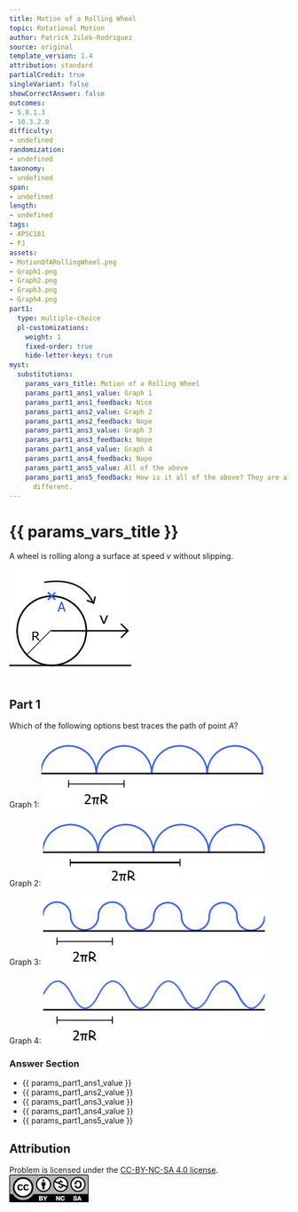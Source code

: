 ```yaml
---
title: Motion of a Rolling Wheel
topic: Rotational Motion
author: Patrick Jilek-Rodriguez
source: original
template_version: 1.4
attribution: standard
partialCredit: true
singleVariant: false
showCorrectAnswer: false
outcomes:
- 5.8.1.3
- 10.3.2.0
difficulty:
- undefined
randomization:
- undefined
taxonomy:
- undefined
span:
- undefined
length:
- undefined
tags:
- APSC181
- PJ
assets:
- MotionOfARollingWheel.png
- Graph1.png
- Graph2.png
- Graph3.png
- Graph4.png
part1:
  type: multiple-choice
  pl-customizations:
    weight: 1
    fixed-order: true
    hide-letter-keys: true
myst:
  substitutions:
    params_vars_title: Motion of a Rolling Wheel
    params_part1_ans1_value: Graph 1
    params_part1_ans1_feedback: Nice
    params_part1_ans2_value: Graph 2
    params_part1_ans2_feedback: Nope
    params_part1_ans3_value: Graph 3
    params_part1_ans3_feedback: Nope
    params_part1_ans4_value: Graph 4
    params_part1_ans4_feedback: Nope
    params_part1_ans5_value: All of the above
    params_part1_ans5_feedback: How is it all of the above? They are all completely
      different.
---
```

# {{ params_vars_title }}
A wheel is rolling along a surface at speed $v$ without slipping.

<img src="MotionOfARollingWheel.png">

## Part 1

Which of the following options best traces the path of point $A$?

Graph 1:
<img src="Graph1.png" width=400>

Graph 2:
<img src="Graph2.png" width=400>

Graph 3:
<img src="Graph3.png" width=400>

Graph 4:
<img src="Graph4.png" width=400>

### Answer Section

- {{ params_part1_ans1_value }}
- {{ params_part1_ans2_value }}
- {{ params_part1_ans3_value }}
- {{ params_part1_ans4_value }}
- {{ params_part1_ans5_value }}

## Attribution

Problem is licensed under the [CC-BY-NC-SA 4.0 license](https://creativecommons.org/licenses/by-nc-sa/4.0/).<br> ![The Creative Commons 4.0 license requiring attribution-BY, non-commercial-NC, and share-alike-SA license.](https://raw.githubusercontent.com/firasm/bits/master/by-nc-sa.png)
